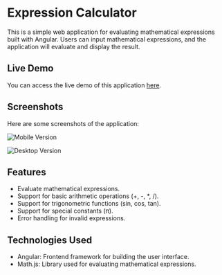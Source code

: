 # Expression Calculator

This is a simple web application for evaluating mathematical expressions built with Angular. Users can input mathematical expressions, and the application will evaluate and display the result.

## Live Demo

You can access the live demo of this application [here](https://expression-calculator-lbes41oe3-evanjoseph78s-projects.vercel.app/input).

## Screenshots

Here are some screenshots of the application:

![Mobile Version](https://imgur.com/oyAJToK)

![Desktop Version](https://imgur.com/okwuWPd)

## Features

- Evaluate mathematical expressions.
- Support for basic arithmetic operations (+, -, *, /).
- Support for trigonometric functions (sin, cos, tan).
- Support for special constants (π).
- Error handling for invalid expressions.

## Technologies Used

- Angular: Frontend framework for building the user interface.
- Math.js: Library used for evaluating mathematical expressions.



